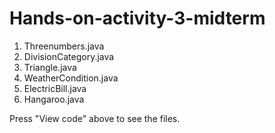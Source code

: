 # Hands-on-activity-3-midterm
1. Threenumbers.java
2. DivisionCategory.java
3. Triangle.java
4. WeatherCondition.java
5. ElectricBill.java
6. Hangaroo.java

Press "View code" above to see the files.
